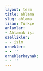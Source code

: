 ```yaml
---
layout: term
title: ahlama
slug: ahlama
lisan: Türkçe
anlamlar:
- Ahlamak işi
ozellikler:
- - isim
ornekler:
- - ''
orneklerkaynak:
- - ''
---
```

